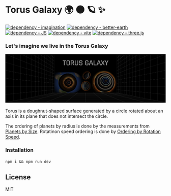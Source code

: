 # Torus Galaxy 🌍 🌑 🪐 ✨
[![dependency - imagination](https://img.shields.io/badge/dependency-imagination-blue)](https://www.npmjs.com/package/imagination)
[![dependency - better-earth](https://img.shields.io/badge/dependency-better--earth-6cc644)](https://www.npmjs.com/package/better-earth)
[![dependency - JS](https://img.shields.io/badge/dependency-JS-brightgreen?logo=javascript&logoColor=white)](https://www.npmjs.com/package/JS)
[![dependency - vite](https://img.shields.io/badge/dependency-vite-red?logo=vite&logoColor=white)](https://www.npmjs.com/package/vite)
[![dependency - three.js](https://img.shields.io/badge/dependency-three.js-ff8000?logo=three.js&logoColor=white)](https://www.npmjs.com/package/three.js)

### Let's imagine we live in the Torus Galaxy 
![alt text](./assets/grid.png)

Torus is a doughnut-shaped surface generated by a circle rotated about an axis in its plane that does not intersect the circle.

The ordering of planets by radius is done by the measurements from [Planets by Size](https://www.google.com/search?q=planets+ordered+by+size&rlz=1C5CHFA_enAM999AM999&oq=planets&aqs=chrome.0.69i59j69i57j0i512l3j46i512j0i512j0i67j0i512l2.4359j0j1&sourceid=chrome&ie=UTF-8).
Rotatinon speed ordering is done by [Ordering by Rotation Speed](https://sos.noaa.gov/catalog/datasets/planet-rotations/).

### Installation
`npm i && npm run dev`

## License
MIT
